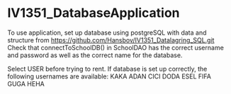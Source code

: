 # IV1351_DatabaseApplication

To use application, set up database using postgreSQL with data and structure from https://github.com/Hansbov/IV1351_Datalagring_SQL.git
Check that connectToSchoolDB() in SchoolDAO has the correct username and password as well as the correct name for the database.

Select USER before trying to rent.
If database is set up correctly, the following usernames are available:
KAKA
ADAN
CICI
DODA
ESEL
FIFA
GUGA
HEHA
